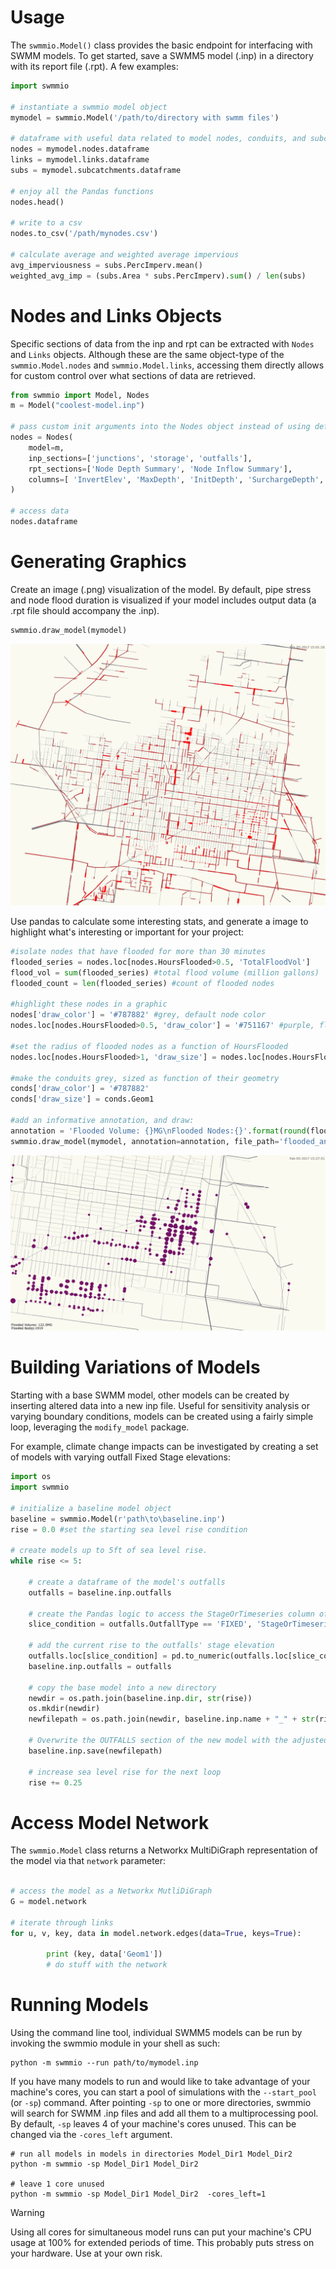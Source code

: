 # Usage
The `swmmio.Model()` class provides the basic endpoint for interfacing with SWMM models. To get started, save a SWMM5 
model (.inp) in a directory with its report file (.rpt). A few examples:   

```python
import swmmio

# instantiate a swmmio model object
mymodel = swmmio.Model('/path/to/directory with swmm files')

# dataframe with useful data related to model nodes, conduits, and subcatchments
nodes = mymodel.nodes.dataframe
links = mymodel.links.dataframe
subs = mymodel.subcatchments.dataframe

# enjoy all the Pandas functions
nodes.head()

# write to a csv
nodes.to_csv('/path/mynodes.csv')

# calculate average and weighted average impervious
avg_imperviousness = subs.PercImperv.mean()
weighted_avg_imp = (subs.Area * subs.PercImperv).sum() / len(subs)
```

# Nodes and Links Objects 
Specific sections of data from the inp and rpt can be extracted with `Nodes` and `Links` objects. 
Although these are the same object-type of the `swmmio.Model.nodes` and `swmmio.Model.links`, 
accessing them directly allows for custom control over what sections of data are retrieved. 

```python
from swmmio import Model, Nodes
m = Model("coolest-model.inp")

# pass custom init arguments into the Nodes object instead of using default settings referenced by m.nodes() 
nodes = Nodes(
    model=m, 
    inp_sections=['junctions', 'storage', 'outfalls'],
    rpt_sections=['Node Depth Summary', 'Node Inflow Summary'],
    columns=[ 'InvertElev', 'MaxDepth', 'InitDepth', 'SurchargeDepth', 'MaxTotalInflow', 'coords']
)

# access data 
nodes.dataframe 
```

# Generating Graphics
Create an image (.png) visualization of the model. By default, pipe stress and node flood duration is 
visualized if your model includes output data (a .rpt file should accompany the .inp).

```python
swmmio.draw_model(mymodel)
```

![Default Draw Output](_static/img/default_draw.png "Sewer Stress, Node Flooding")

Use pandas to calculate some interesting stats, and generate a image to highlight
what's interesting or important for your project:

```python
#isolate nodes that have flooded for more than 30 minutes
flooded_series = nodes.loc[nodes.HoursFlooded>0.5, 'TotalFloodVol']
flood_vol = sum(flooded_series) #total flood volume (million gallons)
flooded_count = len(flooded_series) #count of flooded nodes

#highlight these nodes in a graphic
nodes['draw_color'] = '#787882' #grey, default node color
nodes.loc[nodes.HoursFlooded>0.5, 'draw_color'] = '#751167' #purple, flooded nodes

#set the radius of flooded nodes as a function of HoursFlooded
nodes.loc[nodes.HoursFlooded>1, 'draw_size'] = nodes.loc[nodes.HoursFlooded>1, 'HoursFlooded'] * 12

#make the conduits grey, sized as function of their geometry
conds['draw_color'] = '#787882'
conds['draw_size'] = conds.Geom1

#add an informative annotation, and draw:
annotation = 'Flooded Volume: {}MG\nFlooded Nodes:{}'.format(round(flood_vol), flooded_count)
swmmio.draw_model(mymodel, annotation=annotation, file_path='flooded_anno_example.png')
```
![Flooded highlight](_static/img/flooded_anno_example.png "Node Flooding with annotation")

# Building Variations of Models
Starting with a base SWMM model, other models can be created by inserting altered data into a new inp file. Useful for sensitivity analysis or varying boundary conditions, models can be created using a fairly simple loop, leveraging the `modify_model` package.

For example, climate change impacts can be investigated by creating a set of models with varying outfall Fixed Stage elevations:

```python
import os
import swmmio

# initialize a baseline model object
baseline = swmmio.Model(r'path\to\baseline.inp')
rise = 0.0 #set the starting sea level rise condition

# create models up to 5ft of sea level rise.
while rise <= 5:

    # create a dataframe of the model's outfalls
    outfalls = baseline.inp.outfalls

    # create the Pandas logic to access the StageOrTimeseries column of  FIXED outfalls
    slice_condition = outfalls.OutfallType == 'FIXED', 'StageOrTimeseries'

    # add the current rise to the outfalls' stage elevation
    outfalls.loc[slice_condition] = pd.to_numeric(outfalls.loc[slice_condition]) + rise
    baseline.inp.outfalls = outfalls
    
    # copy the base model into a new directory    
    newdir = os.path.join(baseline.inp.dir, str(rise))
    os.mkdir(newdir)
    newfilepath = os.path.join(newdir, baseline.inp.name + "_" + str(rise) + '_SLR.inp')
    
    # Overwrite the OUTFALLS section of the new model with the adjusted data
    baseline.inp.save(newfilepath)

    # increase sea level rise for the next loop
    rise += 0.25

```

# Access Model Network
The `swmmio.Model` class returns a Networkx MultiDiGraph representation of the model via that `network` parameter:
```python

# access the model as a Networkx MutliDiGraph
G = model.network

# iterate through links
for u, v, key, data in model.network.edges(data=True, keys=True):

        print (key, data['Geom1'])
        # do stuff with the network
```  

# Running Models
Using the command line tool, individual SWMM5 models can be run by invoking the swmmio module in your shell as such:
```shell
python -m swmmio --run path/to/mymodel.inp
```
If you have many models to run and would like to take advantage of your machine's cores, you can start a pool of simulations with the `--start_pool` (or `-sp`) command. After pointing `-sp` to one or more directories, swmmio will search for SWMM .inp files and add all them to a multiprocessing pool. By default, `-sp` leaves 4 of your machine's cores unused. This can be changed via the `-cores_left` argument.
```shell
# run all models in models in directories Model_Dir1 Model_Dir2
python -m swmmio -sp Model_Dir1 Model_Dir2  

# leave 1 core unused
python -m swmmio -sp Model_Dir1 Model_Dir2  -cores_left=1
```
<div class="warning">
    <p class="first admonition-title">Warning</p>
    <p class="last">Using all cores for simultaneous model runs can put your machine's CPU usage at 100% for extended periods of time. This probably puts stress on your hardware. Use at your own risk.</p>
</div>
